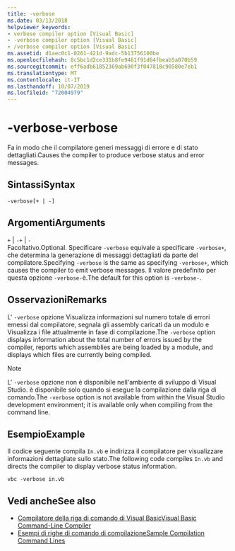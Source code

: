 ```yaml
---
title: -verbose
ms.date: 03/13/2018
helpviewer_keywords:
- verbose compiler option [Visual Basic]
- -verbose compiler option [Visual Basic]
- /verbose compiler option [Visual Basic]
ms.assetid: d1aec0c1-0261-421d-9adc-5b13756100be
ms.openlocfilehash: 8c5bc1d2ce331b8fe9461f91d64fbeab5a070b59
ms.sourcegitcommit: eff6adb61852369ab690f3f047818c90580e7eb1
ms.translationtype: MT
ms.contentlocale: it-IT
ms.lasthandoff: 10/07/2019
ms.locfileid: "72004979"
---
```

# <a name="-verbose"></a><span data-ttu-id="072c4-102">-verbose</span><span class="sxs-lookup"><span data-stu-id="072c4-102">-verbose</span></span>
<span data-ttu-id="072c4-103">Fa in modo che il compilatore generi messaggi di errore e di stato dettagliati.</span><span class="sxs-lookup"><span data-stu-id="072c4-103">Causes the compiler to produce verbose status and error messages.</span></span>  
  
## <a name="syntax"></a><span data-ttu-id="072c4-104">Sintassi</span><span class="sxs-lookup"><span data-stu-id="072c4-104">Syntax</span></span>  
  
```console  
-verbose[+ | -]  
```  
  
## <a name="arguments"></a><span data-ttu-id="072c4-105">Argomenti</span><span class="sxs-lookup"><span data-stu-id="072c4-105">Arguments</span></span>  
 <span data-ttu-id="072c4-106">`+` &#124; `-`</span><span class="sxs-lookup"><span data-stu-id="072c4-106">`+` &#124; `-`</span></span>  
 <span data-ttu-id="072c4-107">Facoltativo.</span><span class="sxs-lookup"><span data-stu-id="072c4-107">Optional.</span></span> <span data-ttu-id="072c4-108">Specificare `-verbose` equivale a specificare `-verbose+`, che determina la generazione di messaggi dettagliati da parte del compilatore.</span><span class="sxs-lookup"><span data-stu-id="072c4-108">Specifying `-verbose` is the same as specifying `-verbose+`, which causes the compiler to emit verbose messages.</span></span> <span data-ttu-id="072c4-109">Il valore predefinito per questa opzione `-verbose-`è.</span><span class="sxs-lookup"><span data-stu-id="072c4-109">The default for this option is `-verbose-`.</span></span>  
  
## <a name="remarks"></a><span data-ttu-id="072c4-110">Osservazioni</span><span class="sxs-lookup"><span data-stu-id="072c4-110">Remarks</span></span>  
 <span data-ttu-id="072c4-111">L' `-verbose` opzione Visualizza informazioni sul numero totale di errori emessi dal compilatore, segnala gli assembly caricati da un modulo e Visualizza i file attualmente in fase di compilazione.</span><span class="sxs-lookup"><span data-stu-id="072c4-111">The `-verbose` option displays information about the total number of errors issued by the compiler, reports which assemblies are being loaded by a module, and displays which files are currently being compiled.</span></span>  
  
> [!NOTE]
> <span data-ttu-id="072c4-112">L' `-verbose` opzione non è disponibile nell'ambiente di sviluppo di Visual Studio. è disponibile solo quando si esegue la compilazione dalla riga di comando.</span><span class="sxs-lookup"><span data-stu-id="072c4-112">The `-verbose` option is not available from within the Visual Studio development environment; it is available only when compiling from the command line.</span></span>  
  
## <a name="example"></a><span data-ttu-id="072c4-113">Esempio</span><span class="sxs-lookup"><span data-stu-id="072c4-113">Example</span></span>  
 <span data-ttu-id="072c4-114">Il codice seguente compila `In.vb` e indirizza il compilatore per visualizzare informazioni dettagliate sullo stato.</span><span class="sxs-lookup"><span data-stu-id="072c4-114">The following code compiles `In.vb` and directs the compiler to display verbose status information.</span></span>  
  
```console  
vbc -verbose in.vb  
```  
  
## <a name="see-also"></a><span data-ttu-id="072c4-115">Vedi anche</span><span class="sxs-lookup"><span data-stu-id="072c4-115">See also</span></span>

- [<span data-ttu-id="072c4-116">Compilatore della riga di comando di Visual Basic</span><span class="sxs-lookup"><span data-stu-id="072c4-116">Visual Basic Command-Line Compiler</span></span>](../../../visual-basic/reference/command-line-compiler/index.md)
- [<span data-ttu-id="072c4-117">Esempi di righe di comando di compilazione</span><span class="sxs-lookup"><span data-stu-id="072c4-117">Sample Compilation Command Lines</span></span>](../../../visual-basic/reference/command-line-compiler/sample-compilation-command-lines.md)
